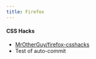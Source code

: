 ```yaml
---
title: Firefox
---
```


#### CSS Hacks
* [MrOtherGuy/firefox-csshacks ](https://github.com/MrOtherGuy/firefox-csshacks)
* Test of auto-commit